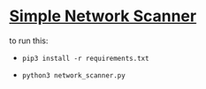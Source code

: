 # [Simple Network Scanner](https://www.thepythoncode.com/article/building-network-scanner-using-scapy)
to run this:
- `pip3 install -r requirements.txt`
- 
    ```
    python3 network_scanner.py
    ```